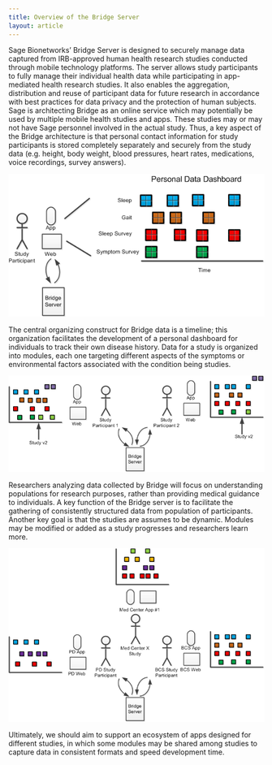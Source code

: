```yaml
---
title: Overview of the Bridge Server
layout: article
---
```


Sage Bionetworks’ Bridge Server is designed to securely manage data captured from IRB-approved human health research studies conducted through mobile technology platforms.  The server allows study participants to fully manage their individual health data while participating in app-mediated health research studies.  It also enables the aggregation, distribution and reuse of participant data for future research in accordance with best practices for data privacy and the protection of human subjects. Sage is architecting Bridge as an online service which may potentially be used by multiple mobile health studies and apps.  These studies may or may not have Sage personnel involved in the actual study.  Thus, a key aspect of the Bridge architecture is that personal contact information for study participants is stored completely separately and securely from the study data (e.g. height, body weight, blood pressures, heart rates, medications, voice recordings, survey answers).

![Personal Data Dashboard](/images/bridge_overview1.png)

The central organizing construct for Bridge data is a timeline; this organization facilitates the development of a personal dashboard for individuals to track their own disease history.  Data for a study is organized into modules, each one targeting different aspects of the symptoms or environmental factors associated with the condition being studies.

![](/images/bridge_overview2.png)

Researchers analyzing data collected by Bridge will focus on understanding populations for research purposes, rather than providing medical guidance to individuals.  A key function of the Bridge server is to facilitate the gathering of consistently structured data from population of participants.  Another key goal is that the studies are assumes to be dynamic.  Modules may be modified or added as a study progresses and researchers learn more.  

![](/images/bridge_overview3.png)

Ultimately, we should aim to support an ecosystem of apps designed for different studies, in which some modules may be shared among studies to capture data in consistent formats and speed development time.